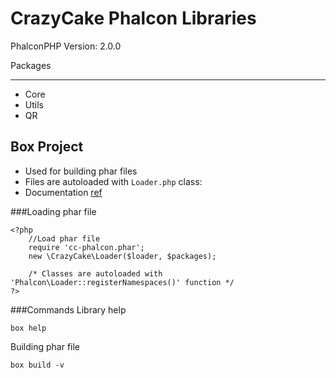 CrazyCake Phalcon Libraries
===========================

PhalconPHP Version: 2.0.0

Packages
__________

- Core
- Utils
- QR

Box Project
-----------
- Used for building phar files
- Files are autoloaded with `Loader.php` class:
- Documentation [ref](http://box-project.org/)


###Loading phar file
```
<?php
	//Load phar file
	require 'cc-phalcon.phar';
	new \CrazyCake\Loader($loader, $packages);

	/* Classes are autoloaded with 'Phalcon\Loader::registerNamespaces()' function */
?>
```

###Commands
Library help
```
box help
```
Building phar file
```
box build -v
```